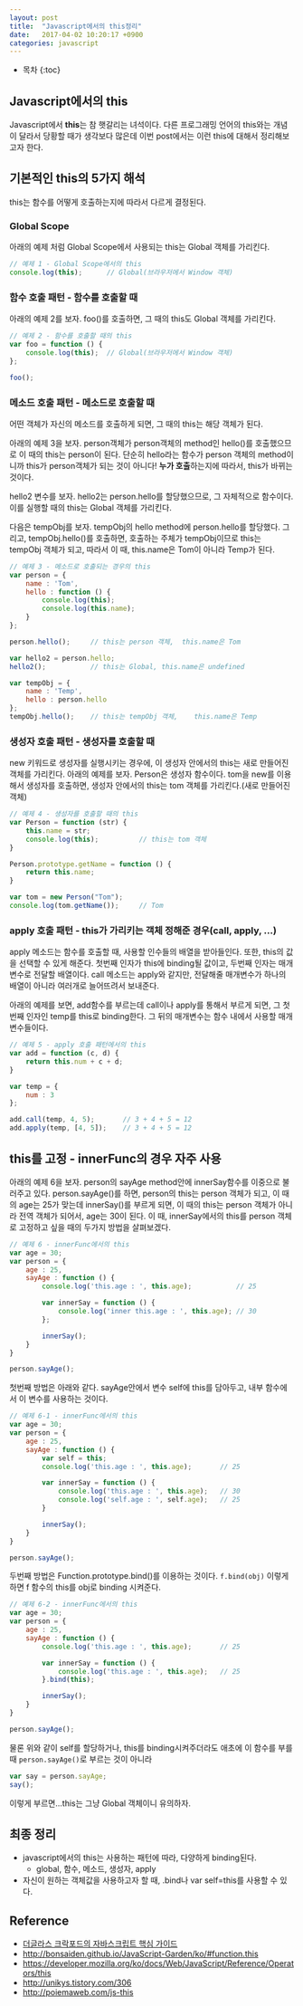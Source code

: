 ```yaml
---
layout: post
title:  "Javascript에서의 this정리"
date:   2017-04-02 10:20:17 +0900
categories: javascript
---
```



* 목차
{:toc}


## Javascript에서의 this
Javascript에서 **this**는 참 햇갈리는 녀석이다. 다른 프로그래밍 언어의 this와는 개념이 달라서 당황할 때가 생각보다 많은데
이번 post에서는 이런 this에 대해서 정리해보고자 한다.

## 기본적인 this의 5가지 해석
this는 함수를 어떻게 호출하는지에 따라서 다르게 결정된다.

### Global Scope
아래의 예제 처럼 Global Scope에서 사용되는 this는 Global 객체를 가리킨다.

``` javascript
// 예제 1 - Global Scope에서의 this
console.log(this);      // Global(브라우저에서 Window 객체)
```

### 함수 호출 패턴 - 함수를 호출할 때
아래의 예제 2를 보자. foo()를 호출하면, 그 때의 this도 Global 객체를 가리킨다.
``` javascript
// 예제 2 - 함수를 호출할 때의 this
var foo = function () {
    console.log(this);  // Global(브라우저에서 Window 객체)
};

foo();
```

### 메소드 호출 패턴 - 메소드로 호출할 때

어떤 객체가 자신의 메소드를 호출하게 되면, 그 때의 this는 해당 객체가 된다.

아래의 예제 3을 보자.
person객체가 person객체의 method인 hello()를 호출했으므로 이 때의 this는 person이 된다.
단순히 hello라는 함수가 person 객체의 method이니까 this가 person객체가 되는 것이 아니다!
**누가 호출**하는지에 따라서, this가 바뀌는 것이다.

hello2 변수를 보자. hello2는 person.hello를 할당했으므로, 그 자체적으로 함수이다. 이를 실행할 때의 this는 Global 객체를 가리킨다.

다음은 tempObj를 보자. tempObj의 hello method에 person.hello를 할당했다. 그리고, tempObj.hello()를 호출하면, 호출하는 주체가 tempObj이므로 this는 tempObj 객체가 되고, 따라서 이 때, this.name은 Tom이 아니라 Temp가 된다.

``` javascript
// 예제 3 - 메소드로 호출되는 경우의 this
var person = {
    name : 'Tom',
    hello : function () {
        console.log(this);
        console.log(this.name);
    }
};

person.hello();     // this는 person 객체,  this.name은 Tom

var hello2 = person.hello;
hello2();           // this는 Global, this.name은 undefined

var tempObj = {
    name : 'Temp',
    hello : person.hello
};
tempObj.hello();    // this는 tempObj 객체,    this.name은 Temp

```

### 생성자 호출 패턴 - 생성자를 호출할 때
new 키워드로 생성자를 실행시키는 경우에, 이 생성자 안에서의 this는 새로 만들어진 객체를 가리킨다.
아래의 예제를 보자. Person은 생성자 함수이다.
tom을 new를 이용해서 생성자를 호출하면, 생성자 안에서의 this는 tom 객체를 가리킨다.(새로 만들어진 객체)

``` javascript
// 예제 4 - 생성자를 호출할 때의 this
var Person = function (str) {
    this.name = str;
    console.log(this);          // this는 tom 객체
}

Person.prototype.getName = function () {
    return this.name;
}

var tom = new Person("Tom");
console.log(tom.getName());     // Tom
```


### apply 호출 패턴 - this가 가리키는 객체 정해준 경우(call, apply, ...)
apply 메소드는 함수를 호출할 때, 사용할 인수들의 배열을 받아들인다. 또한, this의 값을 선택할 수 있게 해준다.
첫번째 인자가 this에 binding될 값이고, 두번째 인자는 매개변수로 전달할 배열이다.
call 메소드는 apply와 같지만, 전달해줄 매개변수가 하나의 배열이 아니라 여러개로 늘어뜨려서 보내준다.

아래의 예제를 보면, add함수를 부르는데 call이나 apply를 통해서 부르게 되면,
그 첫번째 인자인 temp를 this로 binding한다. 그 뒤의 매개변수는 함수 내에서 사용할 매개변수들이다.

``` javascript
// 예제 5 - apply 호출 패턴에서의 this
var add = function (c, d) {
    return this.num + c + d;
}

var temp = {
    num : 3
};

add.call(temp, 4, 5);       // 3 + 4 + 5 = 12
add.apply(temp, [4, 5]);    // 3 + 4 + 5 = 12
```


## this를 고정 - innerFunc의 경우 자주 사용
아래의 예제 6을 보자.
person의 sayAge method안에 innerSay함수를 이중으로 불러주고 있다.
person.sayAge()를 하면, person의 this는 person 객체가 되고, 이 때의 age는 25가 맞는데
innerSay()를 부르게 되면, 이 때의 this는 person 객체가 아니라 전역 객체가 되어서, age는 30이 된다.
이 때, innerSay에서의 this를 person 객체로 고정하고 싶을 때의 두가지 방법을 살펴보겠다.

``` javascript
// 예제 6 - innerFunc에서의 this
var age = 30;
var person = {
    age : 25,
    sayAge : function () {
        console.log('this.age : ', this.age);           // 25

        var innerSay = function () {
            console.log('inner this.age : ', this.age); // 30
        };

        innerSay();
    }
}

person.sayAge();
```

첫번째 방법은 아래와 같다.
sayAge안에서 변수 self에 this를 담아두고, 내부 함수에서 이 변수를 사용하는 것이다.


``` javascript
// 예제 6-1 - innerFunc에서의 this
var age = 30;
var person = {
    age : 25,
    sayAge : function () {
        var self = this;
        console.log('this.age : ', this.age);       // 25

        var innerSay = function () {
            console.log('this.age : ', this.age);   // 30
            console.log('self.age : ', self.age);   // 25
        }

        innerSay();
    }
}

person.sayAge();
```

두번째 방법은 Function.prototype.bind()를 이용하는 것이다.
`f.bind(obj)` 이렇게 하면 f 함수의 this를 obj로 binding 시켜준다.


``` javascript
// 예제 6-2 - innerFunc에서의 this
var age = 30;
var person = {
    age : 25,
    sayAge : function () {
        console.log('this.age : ', this.age);       // 25

        var innerSay = function () {
            console.log('this.age : ', this.age);   // 25
        }.bind(this);

        innerSay();
    }
}

person.sayAge();
```

물론 위와 같이 self를 할당하거나, this를 binding시켜주더라도 애초에 이 함수를 부를 때 `person.sayAge()`로 부르는 것이 아니라
``` javascript
var say = person.sayAge;
say();
```
이렇게 부르면...this는 그냥 Global 객체이니 유의하자.


## 최종 정리
- javascript에서의 this는 사용하는 패턴에 따라, 다양하게 binding된다.
    - global, 함수, 메소드, 생성자, apply
- 자신이 원하는 객체값을 사용하고자 할 때, .bind나 var self=this를 사용할 수 있다.



## Reference

- [더글라스 크락포드의 자바스크립트 핵심 가이드](http://book.naver.com/bookdb/book_detail.nhn?bid=4774270)
- <http://bonsaiden.github.io/JavaScript-Garden/ko/#function.this>
- <https://developer.mozilla.org/ko/docs/Web/JavaScript/Reference/Operators/this>
- <http://unikys.tistory.com/306>
- <http://poiemaweb.com/js-this>
